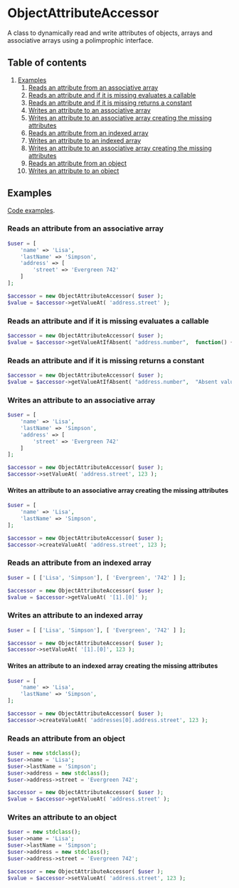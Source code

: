 # ObjectAttributeAccessor

A class to dynamically read and write attributes of objects, arrays and associative arrays using a polimprophic interface.

## Table of contents

1. [Examples](#c-1)
    1. [Reads an attribute from an associative array](#c-1-1)
    2. [Reads an attribute and if it is missing evaluates a callable](#c-1-2)
    3. [Reads an attribute and if it is missing returns a constant](#c-1-3)
    4. [Writes an attribute to an associative array](#c-1-4)
    5. [Writes an attribute to an associative array creating the missing attributes](#c-1-5)
    6. [Reads an attribute from an indexed array](#c-1-6)
    7. [Writes an attribute to an indexed array](#c-1-7)
    8. [Writes an attribute to an associative array creating the missing attributes](#c-1-8)
    9. [Reads an attribute from an object](#c-1-9)
    10. [Writes an attribute to an object](#c-1-10)

<a name="c-1"></a>
## Examples

[Code examples](./object-attribute-accessor-examples.php).


<a name="c-1-1"></a>
### Reads an attribute from an associative array

```php
$user = [
    'name' => 'Lisa',
    'lastName' => 'Simpson',
    'address' => [
        'street' => 'Evergreen 742'
    ]
];

$accessor = new ObjectAttributeAccessor( $user );
$value = $accessor->getValueAt( 'address.street' );
```

<a name="c-1-2"></a>
### Reads an attribute and if it is missing evaluates a callable

```php
$accessor = new ObjectAttributeAccessor( $user );
$value = $accessor->getValueAtIfAbsent( "address.number",  function() { return "Absent value"; });
```

<a name="c-1-3"></a>
### Reads an attribute and if it is missing returns a constant

```php
$accessor = new ObjectAttributeAccessor( $user );
$value = $accessor->getValueAtIfAbsent( "address.number",  "Absent value" );
```

<a name="c-1-4"></a>
### Writes an attribute to an associative array

```php
$user = [
    'name' => 'Lisa',
    'lastName' => 'Simpson',
    'address' => [
        'street' => 'Evergreen 742'
    ]
];

$accessor = new ObjectAttributeAccessor( $user );
$accessor->setValueAt( 'address.street', 123 );
```

<a name="c-1-5"></a>
#### Writes an attribute to an associative array creating the missing attributes

```php
$user = [
    'name' => 'Lisa',
    'lastName' => 'Simpson',
];

$accessor = new ObjectAttributeAccessor( $user );
$accessor->createValueAt( 'address.street', 123 );
```

<a name="c-1-6"></a>
### Reads an attribute from an indexed array

```php
$user = [ ['Lisa', 'Simpson'], [ 'Evergreen', '742' ] ];

$accessor = new ObjectAttributeAccessor( $user );
$value = $accessor->getValueAt( '[1].[0]' );
```

<a name="c-1-7"></a>
### Writes an attribute to an indexed array

```php
$user = [ ['Lisa', 'Simpson'], [ 'Evergreen', '742' ] ];

$accessor = new ObjectAttributeAccessor( $user );
$accessor->setValueAt( '[1].[0]', 123 );
```

<a name="c-1-8"></a>
#### Writes an attribute to an indexed array creating the missing attributes

```php
$user = [
    'name' => 'Lisa',
    'lastName' => 'Simpson',
];

$accessor = new ObjectAttributeAccessor( $user );
$accessor->createValueAt( 'addresses[0].address.street', 123 );
```

<a name="c-1-9"></a>
### Reads an attribute from an object

```php
$user = new stdclass();
$user->name = 'Lisa';
$user->lastName = 'Simpson';
$user->address = new stdclass();
$user->address->street = 'Evergreen 742';

$accessor = new ObjectAttributeAccessor( $user );
$value = $accessor->getValueAt( 'address.street' );
```

<a name="c-1-10"></a>
### Writes an attribute to an object

```php
$user = new stdclass();
$user->name = 'Lisa';
$user->lastName = 'Simpson';
$user->address = new stdclass();
$user->address->street = 'Evergreen 742';

$accessor = new ObjectAttributeAccessor( $user );
$value = $accessor->setValueAt( 'address.street', 123 );
```
